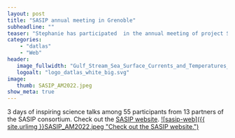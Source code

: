```yaml
---
layout: post
title: "SASIP annual meeting in Grenoble"
subheadline: ""
teaser: "Stephanie has participated  in the annual meeting of project SASIP, taking place in Grenoble, 20-23 June 2022."
categories:
    - "datlas"
    - "Web"
header:
   image_fullwidth: "Gulf_Stream_Sea_Surface_Currents_and_Temperatures_NASA_SVS.jpg"
   logoalt: "logo_datlas_white_big.svg"
image:
   thumb: SASIP_AM2022.jpeg
show_meta: true
---
```

3 days of inspiring science talks among 55 participants from 13 partners of the SASIP consortium.
Check out the [SASIP website]( https://sasip-climate.github.io).
[![sasip-web]({{ site.urlimg }}SASIP_AM2022.jpeg
"Check out the SASIP website.")]( https://sasip-climate.github.io)